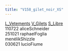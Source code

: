 ```yaml
---
title: "V158_gilet_noir_XS"
---
```


[L_Vetements](notes/equipements/L_Vetements.md) [V_Gilets](notes/equipements/vetements/V_Gilets.md) [S_Libre](notes/statut/S_Libre.md)\
110722 aliceSchneider\
251021 raphaelFoglia\
menélikShizzle\
030621 lucioFiume